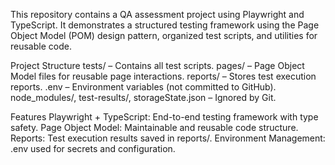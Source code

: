 This repository contains a QA assessment project using Playwright and TypeScript. It demonstrates a structured testing framework using the Page Object Model (POM) design pattern, organized test scripts, and utilities for reusable code.

Project Structure
tests/ – Contains all test scripts.
pages/ – Page Object Model files for reusable page interactions.
reports/ – Stores test execution reports.
.env – Environment variables (not committed to GitHub).
node_modules/, test-results/, storageState.json – Ignored by Git.

Features
Playwright + TypeScript: End-to-end testing framework with type safety.
Page Object Model: Maintainable and reusable code structure.
Reports: Test execution results saved in reports/.
Environment Management: .env used for secrets and configuration.



